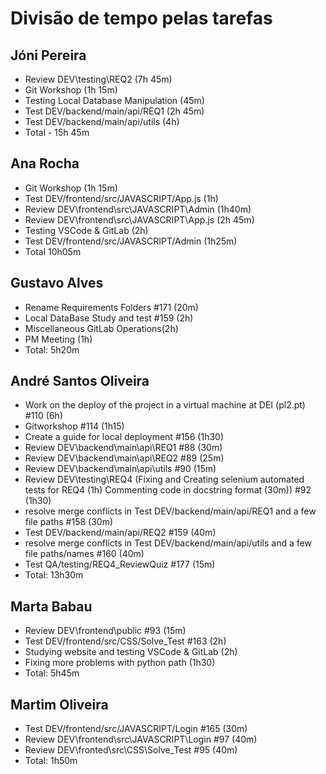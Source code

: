 # Divisão de tempo pelas tarefas
## Jóni Pereira
* Review DEV\testing\REQ2 (7h 45m)
* Git Workshop (1h 15m)
* Testing Local Database Manipulation (45m)
* Test DEV/backend/main/api/REQ1 (2h 45m)
* Test DEV/backend/main/api/utils (4h)
* Total - 15h 45m

## Ana Rocha
* Git Workshop (1h 15m)
* Test DEV/frontend/src/JAVASCRIPT/App.js (1h)
* Review DEV\frontend\src\JAVASCRIPT\Admin (1h40m)
* Review DEV\frontend\src\JAVASCRIPT\App.js (2h 45m)
* Testing VSCode & GitLab (2h)
* Test DEV/frontend/src/JAVASCRIPT/Admin (1h25m)
* Total 10h05m

## Gustavo Alves
* Rename Requirements Folders #171 (20m)
* Local DataBase Study and test #159 (2h)
* Miscellaneous GitLab Operations(2h)
* PM Meeting (1h)
* Total: 5h20m

## André Santos Oliveira
* Work on the deploy of the project in a virtual machine at DEI (pl2.pt) #110 (6h)
* Gitworkshop #114 (1h15)
* Create a guide for local deployment #156 (1h30)
* Review DEV\backend\main\api\REQ1 #88 (30m)
* Review DEV\backend\main\api\REQ2 #89 (25m)
* Review DEV\backend\main\api\utils #90 (15m)
* Review DEV\testing\REQ4 (Fixing and Creating selenium automated tests for REQ4 (1h) Commenting code in docstring format (30m)) #92 (1h30)
* resolve merge conflicts in Test DEV/backend/main/api/REQ1 and a few file paths #158 (30m)
* Test DEV/backend/main/api/REQ2 #159 (40m)
* resolve merge conflicts in Test DEV/backend/main/api/utils and a few file paths/names #160 (40m)
* Test QA/testing/REQ4_ReviewQuiz #177 (15m)
* Total: 13h30m

## Marta Babau
* Review DEV\frontend\public #93 (15m)
* Test DEV/frontend/src/CSS/Solve_Test #163 (2h)
* Studying website and testing VSCode & GitLab (2h)
* Fixing more problems with python path (1h30)
* Total: 5h45m

## Martim Oliveira
* Test DEV/frontend/src/JAVASCRIPT/Login #165 (30m)
* Review DEV\frontend\src\JAVASCRIPT\Login #97 (40m)
* Review DEV\fronted\src\CSS\Solve_Test #95 (40m)
* Total: 1h50m